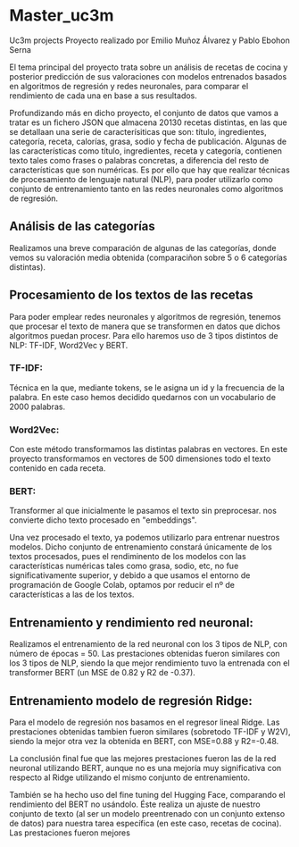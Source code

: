 # Master_uc3m
Uc3m projects
Proyecto realizado por Emilio Muñoz Álvarez y Pablo Ebohon Serna

El tema principal del proyecto trata sobre un análisis de recetas de cocina y posterior predicción de sus valoraciones con modelos entrenados basados en algoritmos de regresión y redes neuronales,
para comparar el rendimiento de cada una en base a sus resultados.

Profundizando más en dicho proyecto, el conjunto de datos que vamos a tratar es un fichero JSON que almacena 20130 recetas distintas,
en las que se detallaan una serie de caracterísiticas que son: título, ingredientes, categoría, receta, calorías, grasa, sodio y fecha de publicación.
Algunas de las características como título, ingredientes, receta y categoría, contienen texto tales como frases o palabras concretas, a diferencia del resto de características que son numéricas.
Es por ello que hay que realizar técnicas de procesamiento de lenguaje natural (NLP), para poder utilizarlo como conjunto de entrenamiento tanto en las redes neuronales como algoritmos de regresión.

## Análisis de las categorías
Realizamos una breve comparación de algunas de las categorías, donde vemos su valoración media obtenida (comparaciñon sobre 5 o 6 categorías distintas).

## Procesamiento de los textos de las recetas
Para poder emplear redes neuronales y algoritmos de regresión, tenemos que procesar el texto de manera que se transformen en datos que dichos algoritmos puedan procesr.
Para ello haremos uso de 3 tipos distintos de NLP: TF-IDF, Word2Vec y BERT.

### TF-IDF: 
Técnica en la que, mediante tokens, se le asigna un id y la frecuencia de la palabra. En este caso hemos decidido quedarnos con un vocabulario de 2000 palabras. 

### Word2Vec: 
Con este método transformamos las distintas palabras en vectores. En este proyecto transformamos en vectores de 500 dimensiones todo el texto contenido en cada receta.

### BERT:
Transformer al que inicialmente le pasamos el texto sin preprocesar. nos convierte dicho texto procesado en "embeddings".

Una vez procesado el texto, ya podemos utilizarlo para entrenar nuestros modelos. Dicho conjunto de entrenamiento constará únicamente de los textos procesados, 
pues el rendiminento de los modelos con las características numéricas tales como grasa, sodio, etc, no fue significativamente superior, y debido a que usamos el entorno de programación de Google Colab, 
optamos por reducir el nº de características a las de los textos.

## Entrenamiento y rendimiento red neuronal:
Realizamos el entrenamiento de la red neuronal con los 3 tipos de NLP, con número de épocas = 50.
Las prestaciones obtenidas fueron similares con los 3 tipos de NLP, siendo la que mejor rendimiento tuvo la entrenada con el transformer BERT (un MSE de 0.82 y R2 de -0.37).

## Entrenamiento modelo de regresión Ridge:
Para el modelo de regresión nos basamos en el regresor lineal Ridge.
Las prestaciones obtenidas tambien fueron similares (sobretodo TF-IDF y W2V), siendo la mejor otra vez la obtenida en BERT, con MSE=0.88 y R2=-0.48.

La conclusión final fue que las mejores prestaciones fueron las de la red neuronal utilizando BERT,
aunque no es una mejoría muy significativa con respecto al Ridge utilizando el mismo conjunto de entrenamiento.

También se ha hecho uso del fine tuning del Hugging Face, comparando el rendimiento del BERT no usándolo. Éste realiza un ajuste de nuestro conjunto de texto (al ser un modelo preentrenado con un conjunto extenso de datos)
para nuestra tarea específica (en este caso, recetas de cocina). Las prestaciones fueron mejores



